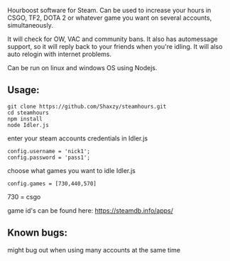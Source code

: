 Hourboost software for Steam. Can be used to increase your hours in CSGO, TF2, DOTA 2 or whatever game you want on several accounts, simultaneously. 

It will check for OW, VAC and community bans. It also has automessage support, so it will reply back to your friends when you're idling. It will also auto relogin with internet problems.

Can be run on linux and windows OS using Nodejs.


## Usage:
```
git clone https://github.com/Shaxzy/steamhours.git
cd steamhours
npm install
node Idler.js
```
enter your steam accounts credentials in Idler.js
```
config.username = 'nick1';
config.password = 'pass1';
```
choose what games you want to idle Idler.js
```
config.games = [730,440,570]
```
730 = csgo

game id's can be found here: https://steamdb.info/apps/

## Known bugs:
might bug out when using many accounts at the same time
